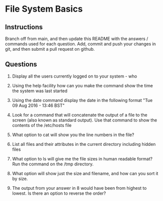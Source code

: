 # File System Basics

## Instructions

Branch off from main, and then update this README with the answers / commands used for each question.
Add, commit and push your changes in git, and then submit a pull request on github.

## Questions

1. Display all the users currently logged on to your system - who

2. Using the help facility how can you make the command show the time the system was last started

3. Using the date command display the date in the following format "Tue 09 Aug 2016 - 13:46 BST"

4. Look for a command that will concatenate the output of a file to the screen (also known as standard output). Use that command to show the contents of the /etc/hosts file

5. What option to cat will show you the line numbers in the file?

6. List all files and their attributes in the current directory including hidden files

7. What option to ls will give me the file sizes in human readable format? Run the command on the /tmp directory.

8. What option will show just the size and filename, and how can you sort it by size.

9. The output from your answer in 8 would have been from highest to lowest. Is there an option to reverse the order?
